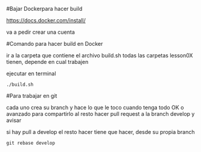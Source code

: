 #Bajar Dockerpara hacer build

https://docs.docker.com/install/

va a pedir crear una cuenta

#Comando para hacer build en Docker

ir a la carpeta que contiene el archivo build.sh
todas las carpetas lesson0X tienen, depende en cual trabajen

ejecutar en terminal

`./build.sh`

#Para trabajar en git

cada uno crea su branch y hace lo que le toco
cuando tenga todo OK o avanzado para compartirlo al resto
hacer pull request a la branch develop y avisar

si hay pull a develop el resto hacer tiene que hacer,
desde su propia branch

`git rebase develop`

